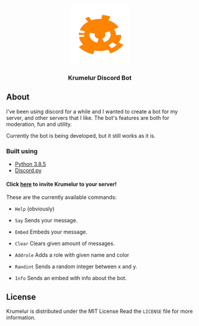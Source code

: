 <p align="center">
    <img src="data/icon.png" alt="icon" width="160" height="160">
  </a>
  <h3 align="center">Krumelur Discord Bot</h3>
</p>

## About
I've been using discord for a while and I wanted to create a bot for my server, and other servers that I like. The bot's features are both for moderation, fun and utility.

Currently the bot is being developed, but it still works as it is.

### Built using

* [Python 3.8.5](https://www.python.org/downloads/release/python-385)
* [Discord.py](https://github.com/Rapptz/discord.py)

#### Click [here](https://discord.com/oauth2/authorize?client_id=711597309124673536&scope=bot&permissions=8) to invite Krumelur to your server!

These are the currently available commands:

* `Help` (obviously)

* `Say` Sends your message.

* `Embed` Embeds your message.

* `Clear` Clears given amount of messages.

*  `Addrole` Adds a role with given name and color

* `Randint` Sends a random integer between x and y.

* `Info` Sends an embed with info about the bot.

## License
Krumelur is distributed under the MIT License Read the `LICENSE` file for more information.
